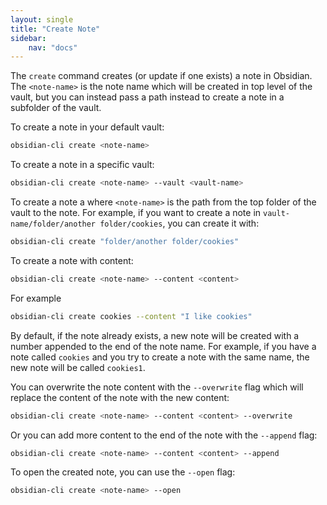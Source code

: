 ```yaml
---
layout: single
title: "Create Note"
sidebar:
    nav: "docs"
---
```


The `create` command creates (or update if one exists) a note in Obsidian. The `<note-name>` is the note name which will be created in top level of the vault, but you can instead pass a path instead to create a note in a subfolder of the vault.

To create a note in your default vault:

```zsh
obsidian-cli create <note-name>
```

To create a note in a specific vault:

```zsh
obsidian-cli create <note-name> --vault <vault-name>
```

To create a note a where `<note-name>` is the path from the top folder of the vault to the note. For example, if you want to create a note in `vault-name/folder/another folder/cookies`, you can create it with:

```zsh
obsidian-cli create "folder/another folder/cookies"
```

To create a note with content:

```zsh
obsidian-cli create <note-name> --content <content>
```
For example 

```zsh
obsidian-cli create cookies --content "I like cookies"
```

By default, if the note already exists, a new note will be created with a number appended to the end of the note name. For example, if you have a note called `cookies` and you try to create a note with the same name, the new note will be called `cookies1`. 

You can overwrite the note content with the `--overwrite` flag which will replace the content of the note with the new content:

```zsh
obsidian-cli create <note-name> --content <content> --overwrite
```

Or you can add more content to the end of the note with the `--append` flag:

```zsh
obsidian-cli create <note-name> --content <content> --append
```

To open the created note, you can use the `--open` flag:

```zsh
obsidian-cli create <note-name> --open
```